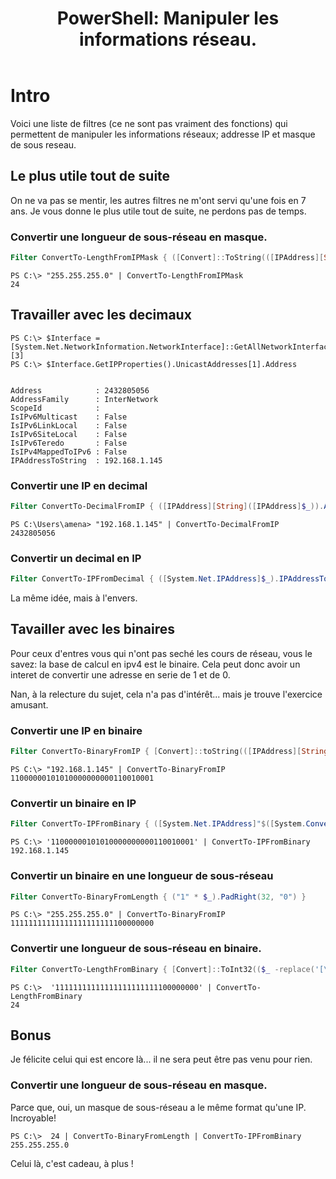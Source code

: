 ﻿---
title:  "PowerShell: Manipuler les informations réseau."
excerpt: "Convertion d'IP, masque, en valeur binaire ou decimale et vice et versa."
category: PowerShell
tags: 
  - PowerShell
  - Tips
  - Réseau
  - Filtre
  - Conversion
toc: true
---

# Intro

Voici une liste de filtres (ce ne sont pas vraiment des fonctions) qui permettent de manipuler les informations réseaux; addresse IP et masque de sous reseau.

## Le plus utile tout de suite

On ne va pas se mentir, les autres filtres ne m'ont servi qu'une fois en 7 ans.
Je vous donne le plus utile tout de suite, ne perdons pas de temps.

### Convertir une longueur de sous-réseau en masque.

```powershell
Filter ConvertTo-LengthFromIPMask { ([Convert]::ToString(([IPAddress][String]([IPAddress]$_).Address).Address,2) -replace '[\s0]' ).Length }
```

```
PS C:\> "255.255.255.0" | ConvertTo-LengthFromIPMask
24
```

## Travailler avec les decimaux

```
PS C:\> $Interface = [System.Net.NetworkInformation.NetworkInterface]::GetAllNetworkInterfaces()[3]
PS C:\> $Interface.GetIPProperties().UnicastAddresses[1].Address


Address            : 2432805056
AddressFamily      : InterNetwork
ScopeId            :
IsIPv6Multicast    : False
IsIPv6LinkLocal    : False
IsIPv6SiteLocal    : False
IsIPv6Teredo       : False
IsIPv4MappedToIPv6 : False
IPAddressToString  : 192.168.1.145
```

### Convertir une IP en decimal
```powershell
Filter ConvertTo-DecimalFromIP { ([IPAddress][String]([IPAddress]$_)).Address }
```

```
PS C:\Users\amena> "192.168.1.145" | ConvertTo-DecimalFromIP
2432805056
```

### Convertir un decimal en IP

```powershell
Filter ConvertTo-IPFromDecimal { ([System.Net.IPAddress]$_).IPAddressToString }
```

La même idée, mais à l'envers.

## Tavailler avec les binaires

Pour ceux d'entres vous qui n'ont pas seché les cours de réseau, vous le savez: la base de calcul en ipv4 est le binaire.
Cela peut donc avoir un interet de convertir une adresse en serie de 1 et de 0.

Nan, à la relecture du sujet, cela n'a pas d'intérêt... mais je trouve l'exercice amusant.

### Convertir une IP en binaire

```powershell
Filter ConvertTo-BinaryFromIP { [Convert]::toString(([IPAddress][String]([IPAddress]$_).Address).Address,2) }
```

```
PS C:\> "192.168.1.145" | ConvertTo-BinaryFromIP
11000000101010000000000110010001
```

### Convertir un binaire en IP

```powershell
Filter ConvertTo-IPFromBinary { ([System.Net.IPAddress]"$([System.Convert]::ToInt64($_,2))").IPAddressToString }
```

```
PS C:\> '11000000101010000000000110010001' | ConvertTo-IPFromBinary
192.168.1.145
```

### Convertir un binaire en une longueur de sous-réseau

```powershell
Filter ConvertTo-BinaryFromLength { ("1" * $_).PadRight(32, "0") }
```

```
PS C:\> "255.255.255.0" | ConvertTo-BinaryFromIP
11111111111111111111111100000000
```

### Convertir une longueur de sous-réseau en binaire.

```powershell
Filter ConvertTo-LengthFromBinary { [Convert]::ToInt32(($_ -replace('[\s0]')).Length) }
```

```
PS C:\>  '11111111111111111111111100000000' | ConvertTo-LengthFromBinary 
24
```

## Bonus

Je félicite celui qui est encore là... il ne sera peut être pas venu pour rien.

### Convertir une longueur de sous-réseau en masque.

Parce que, oui, un masque de sous-réseau a le même format qu'une IP. Incroyable!

```
PS C:\>  24 | ConvertTo-BinaryFromLength | ConvertTo-IPFromBinary 
255.255.255.0
```

Celui là, c'est cadeau, à plus !